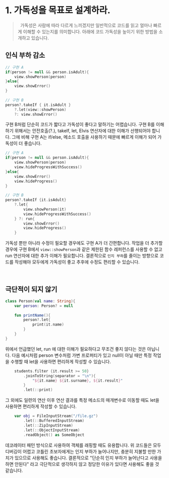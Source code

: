 # 1. 가독성을 목표로 설계하라.
> &nbsp; 가독성은 사람에 따라 다르게 느끼겠지만 일반적으로 코드를 읽고 얼마나 빠르게 이해할 수 있는지를 의미합니다. 아래에 코드 가독성을 높이기 위한 방법을 소개하고 있습니다.

## 인식 부하 감소
```kotlin
// 구현 A
if(person != null && person.isAdult){
    view.showPerson(person)
}else{
    view.showError()
}
    
// 구현 B
person?.takeIf { it.isAdult }
    ?.let(view::showPerson)
    ?: view.showError()
```
구현 B처럼 단순히 코드가 짧다고 가독성이 좋다고 말하기는 어렵습니다. 구현 B를 이해하기 위해서는 안전호출(?.), takeIf, let, Elvis 연산자에 대한 이해가 선행되어야 합니다. 그에 비해 구현 A는 if/else, 메소드 호출을 사용하기 때문에 빠르게 이해가 되어 가독성이 더 좋습니다. 
<br>

```kotlin
// 구현 A
if(person != null && person.isAdult){
    view.showPerson(person)
    view.hideProgressWithSuccess()
}else{
    view.showError()
    view.hideProgress()
}
    
// 구현 B
person?.takeIf {it.isAdult}
    ?.let{
        view.showPerson(it)
        view.hideProgressWithSuccess()
    } ?: run{
        view.showError()
        view.hideProgress()
    }
```
가독성 뿐만 아니라 수정이 필요할 경우에도 구현 A가 더 간편합니다. 작업을 더 추가할 경우에 구현 B에서 ``view::showPerson``과 같은 제한된 함수 레퍼런스를 사용할 수 없고 run 연산자에 대한 추가 이해가 필요합니다. 결론적으로 ``인지 부하``를 줄이는 방향으로 코드를 작성해야 모두에게 가독성이 좋고 추후에 수정도 편리할 수 있습니다. 

<br>

## 극단적이 되지 않기
```kotlin
class Person(val name: String){
    var person: Person? = null
    
    fun printName(){
        person?.let{
            print(it.name)
        }
    }
}
```
위에서 언급했던 let, run 에 대한 이해가 필요하다고 무조건 좋지 않다는 것은 아닙니다. 다음 예시처럼 person 변수처럼 가변 프로퍼티가 있고 null이 아닐 때만 특정 작업을 수행할 때 let을 사용하면 편리하게 작성할 수 있습니다. 
<br>

```kotlin
    students.filter {it.result >= 50}
        .joinToString(separator = "\n"){
            "${it.name} ${it.surname}, ${it.result}"
        }
        .let(::print)
```
그 외에도 일련의 연산 이후 연산 결과를 특정 메소드의 매개변수로 이동할 때도 let을 사용하면 편리하게 작성할 수 있습니다.
<br>

```kotlin
    var obj = FileInputStream("/file.gz")
        .let(::BufferedInputStream)
        .let(::ZipInputStream)
        .let(::ObjectInputStream)
        .readObject() as SomeObject
```
데코레이터 패턴 방식으로 사용하여 객체를 래핑할 때도 유용합니다. 위 코드들은 모두 디버깅이 어렵고 코틀린 초보자에게는 인지 부하가 늘어나지만, 충분히 지불할 만한 가치가 있으므로 사용해도 좋습니다. 결론적으로 "단순히 인지 부하가 늘어난다고 사용을 하면 안된다" 라고 극단적으로 생각하지 않고 정당한 이유가 있다면 사용해도 좋을 것 같습니다.

